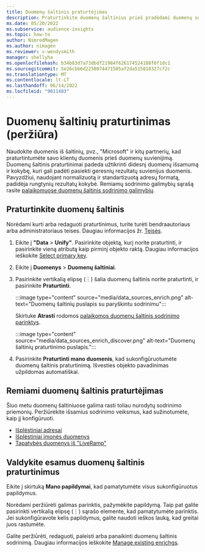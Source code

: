 ```yaml
---
title: Duomenų šaltinis praturtėjimas
description: Praturtinkite duomenų šaltinius prieš pradėdami duomenų suvienijimo procesą.
ms.date: 05/20/2022
ms.subservice: audience-insights
ms.topic: how-to
author: NimrodMagen
ms.author: nimagen
ms.reviewer: v-wendysmith
manager: shellyha
ms.openlocfilehash: b34b83d7a73dbdf21984f626174524188f0f1dc1
ms.sourcegitcommit: 5e26cbb6d2258074471505af2da515818327cf2c
ms.translationtype: MT
ms.contentlocale: lt-LT
ms.lasthandoff: 06/14/2022
ms.locfileid: "9011483"
---
```

# <a name="enrichment-for-data-sources-preview"></a>Duomenų šaltinių praturtinimas (peržiūra)

Naudokite duomenis iš šaltinių, pvz., "Microsoft" ir kitų partnerių, kad praturtintumėte savo klientų duomenis prieš duomenų suvienijimą. Duomenų šaltinis praturtinimai padeda užtikrinti didesnį duomenų išsamumą ir kokybę, kuri gali padėti pasiekti geresnių rezultatų suvienijus duomenis. Pavyzdžiui, naudojant normalizuotą ir standartizuotą adresų formatą, padidėja rungtynių rezultatų kokybė. Remiamų sodrinimo galimybių sąrašą rasite [palaikomuose duomenų šaltinis sodrinimo galimybių](#supported-data-source-enrichments).

## <a name="enrich-a-data-source"></a>Praturtinkite duomenų šaltinis

Norėdami kurti arba redaguoti praturtinimus, turite turėti bendraautoriaus arba administratoriaus teises. Daugiau informacijos žr. [Teisės](permissions.md).  

1. Eikite į **"Data** > **Unify"**. Pasirinkite objektą, kurį norite praturtinti, ir pasirinkite vieną atributą kaip pirminį objekto raktą. Daugiau informacijos ieškokite [Select primary key](map-entities.md#select-primary-key-and-semantic-type-for-attributes).

1. Eikite į **Duomenys** > **Duomenų šaltiniai**.

1. Pasirinkite vertikalią elipsę (&vellip;) šalia duomenų šaltinis norite praturtinti, ir pasirinkite **Praturtinti**.

   :::image type="content" source="media/data_sources_enrich.png" alt-text="Duomenų šaltinių puslapis su paryškintu sodrinimu":::

   Skirtuke **Atrasti** rodomos [palaikomos duomenų šaltinis sodrinimo parinktys](#supported-data-source-enrichments).

   :::image type="content" source="media/data_sources_enrich_discover.png" alt-text="Duomenų šaltinių praturtinimo puslapis.":::

1. Pasirinkite **Praturtinti mano duomenis**, kad sukonfigūruotumėte duomenų šaltinis praturtinimą. Išvesties objekto pavadinimas užpildomas automatiškai.

## <a name="supported-data-source-enrichments"></a>Remiami duomenų šaltinis praturtėjimas

Šiuo metu duomenų šaltiniuose galima rasti toliau nurodytų sodrinimo priemonių. Peržiūrėkite išsamius sodrinimo veiksmus, kad sužinotumėte, kaip jį konfigūruoti.

- [Išplėstiniai adresai](enrichment-enhanced-addresses.md)
- [Išplėstiniai įmonės duomenys](enrichment-enhanced-company-data.md)
- [Tapatybės duomenys iš "LiveRamp"](enrichment-liveramp.md)

## <a name="manage-existing-data-source-enrichments"></a>Valdykite esamus duomenų šaltinis praturtinimus

Eikite į skirtuką **Mano papildymai**, kad pamatytumėte visus sukonfigūruotus papildymus.

Norėdami peržiūrėti galimas parinktis, pažymėkite papildymą. Taip pat galite pasirinkti vertikalią elipsę (&vellip;) sąrašo elemente, kad pamatytumėte parinktis. Jei sukonfigūravote kelis papildymus, galite naudoti ieškos lauką, kad greitai juos rastumėte.

Galite peržiūrėti, redaguoti, paleisti arba panaikinti duomenų šaltinis sodrinimą. Daugiau informacijos ieškokite [Manage existing enrichgs](enrichment-hub.md).

